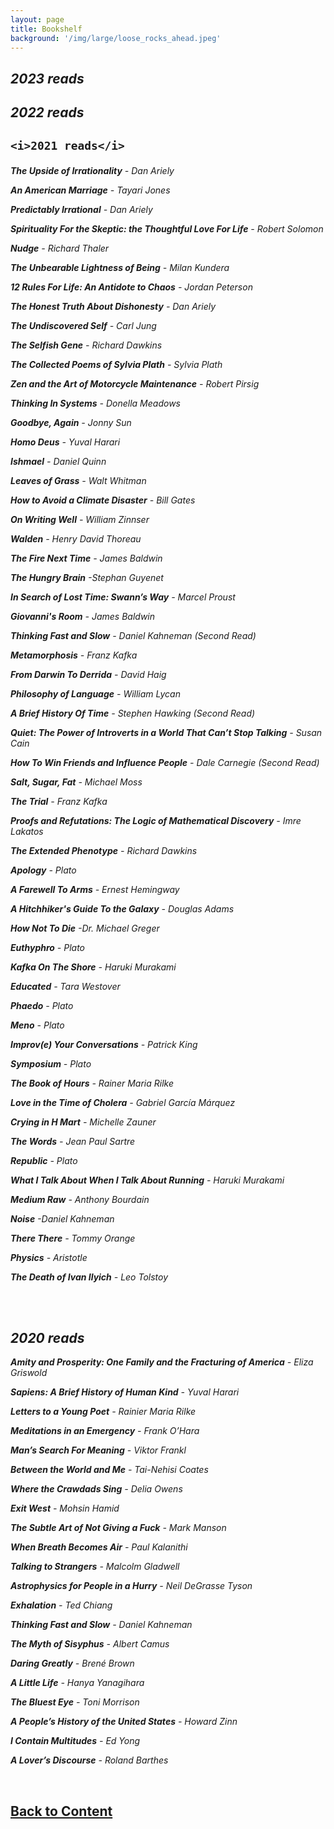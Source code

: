 ```yaml
---
layout: page
title: Bookshelf
background: '/img/large/loose_rocks_ahead.jpeg'
---
```

<h2>
    <i>2023 reads</i>
</h2>

<h2>
    <i>2022 reads</i>
</h2>

<h2>

    <i>2021 reads</i>
</h2>

***The Upside of Irrationality*** *- Dan Ariely*

***An American Marriage*** *- Tayari Jones*

***Predictably Irrational*** *- Dan Ariely*

***Spirituality For the Skeptic: the Thoughtful Love For Life*** *- Robert Solomon*

***Nudge*** *- Richard Thaler*

***The Unbearable Lightness of Being*** *- Milan Kundera*

***12 Rules For Life: An Antidote to Chaos*** *- Jordan Peterson*

***The Honest Truth About Dishonesty*** *- Dan Ariely*

***The Undiscovered Self*** *- Carl Jung*

***The Selfish Gene*** *- Richard Dawkins*

***The Collected Poems of Sylvia Plath*** *- Sylvia Plath*

***Zen and the Art of Motorcycle Maintenance*** *- Robert Pirsig*

***Thinking In Systems*** *- Donella Meadows*

***Goodbye, Again*** *- Jonny Sun*

***Homo Deus*** *- Yuval Harari*

***Ishmael*** *- Daniel Quinn*

***Leaves of Grass*** *- Walt Whitman*

***How to Avoid a Climate Disaster*** *- Bill Gates*

***On Writing Well*** *- William Zinnser*

***Walden*** *- Henry David Thoreau*

***The Fire Next Time*** *- James Baldwin*

***The Hungry Brain*** *-Stephan Guyenet*

***In Search of Lost Time: Swann’s Way*** *- Marcel Proust*

***Giovanni's Room*** *- James Baldwin*

***Thinking Fast and Slow*** *- Daniel Kahneman (Second Read)*

***Metamorphosis*** *- Franz Kafka*

***From Darwin To Derrida*** *- David Haig*

***Philosophy of Language*** *- William Lycan*

***A Brief History Of Time*** *- Stephen Hawking (Second Read)*

***Quiet: The Power of Introverts in a World That Can’t Stop Talking*** *- Susan Cain*

***How To Win Friends and Influence People*** *- Dale Carnegie (Second Read)*

***Salt, Sugar, Fat*** *- Michael Moss*

***The Trial*** *- Franz Kafka*

***Proofs and Refutations: The Logic of Mathematical Discovery*** *- Imre Lakatos*

***The Extended Phenotype*** *- Richard Dawkins*

***Apology*** *- Plato*

***A Farewell To Arms*** *- Ernest Hemingway*

***A Hitchhiker's Guide To the Galaxy*** *- Douglas Adams*

***How Not To Die*** *-Dr. Michael Greger*

***Euthyphro*** *- Plato*

***Kafka On The Shore*** *- Haruki Murakami*

***Educated*** *- Tara Westover*

***Phaedo*** *- Plato*

***Meno*** *- Plato*

***Improv(e) Your Conversations*** *- Patrick King*

***Symposium*** *- Plato*

***The Book of Hours*** *- Rainer Maria Rilke*

***Love in the Time of Cholera*** *- Gabriel García Márquez*

***Crying in H Mart*** *- Michelle Zauner*

***The Words*** *- Jean Paul Sartre*

***Republic*** *- Plato*

***What I Talk About When I Talk About Running*** *- Haruki Murakami*

***Medium Raw*** *- Anthony Bourdain*

***Noise*** *-Daniel Kahneman*

***There There*** *- Tommy Orange*

***Physics*** *- Aristotle*

***The Death of Ivan Ilyich*** *- Leo Tolstoy*

<br>
<br>

<h2>
 <i>2020 reads</i>
</h2>

***Amity and Prosperity: One Family and the Fracturing of America*** *- Eliza Griswold*

***Sapiens: A Brief History of Human Kind*** *- Yuval Harari*

***Letters to a Young Poet*** *- Rainier Maria Rilke*

***Meditations in an Emergency*** *- Frank O’Hara*

***Man’s Search For Meaning*** *- Viktor Frankl*

***Between the World and Me*** *- Tai-Nehisi Coates*

***Where the Crawdads Sing*** *- Delia Owens*

***Exit West*** *- Mohsin Hamid*

***The Subtle Art of Not Giving a Fuck*** *- Mark Manson*

***When Breath Becomes Air*** *- Paul Kalanithi*

***Talking to Strangers*** *- Malcolm Gladwell*

***Astrophysics for People in a Hurry*** *- Neil DeGrasse Tyson*

***Exhalation*** *- Ted Chiang*

***Thinking Fast and Slow*** *- Daniel Kahneman*

***The Myth of Sisyphus*** *- Albert Camus*

***Daring Greatly*** *- Brené Brown*

***A Little Life*** *- Hanya Yanagihara*

***The Bluest Eye*** *- Toni Morrison*

***A People’s History of the United States*** *- Howard Zinn*

***I Contain Multitudes*** *- Ed Yong*

***A Lover’s Discourse*** *- Roland Barthes*

<br>

<h2 class="nav-item">
      <a class="nav-link" href="{{ "./content" | relative_url }}">Back to Content
      </a>
</h2>
